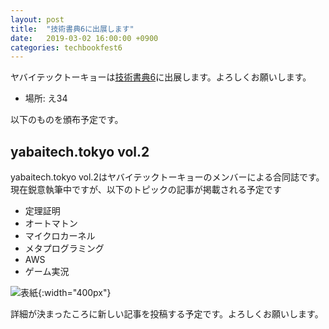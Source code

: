 ```yaml
---
layout: post
title:  "技術書典6に出展します"
date:   2019-03-02 16:00:00 +0900
categories: techbookfest6
---
```


ヤバイテックトーキョーは[技術書典6](https://techbookfest.org/event/tbf06)に出展します。よろしくお願いします。

* 場所: え34

以下のものを頒布予定です。

## yabaitech.tokyo vol.2
yabaitech.tokyo vol.2はヤバイテックトーキョーのメンバーによる合同誌です。
現在鋭意執筆中ですが、以下のトピックの記事が掲載される予定です
* 定理証明
* オートマトン
* マイクロカーネル
* メタプログラミング
* AWS
* ゲーム実況

![表紙]({{site.baseurl}}/assets/images/yabaitechvol2.jpg){:width="400px"}

詳細が決まったころに新しい記事を投稿する予定です。よろしくお願いします。